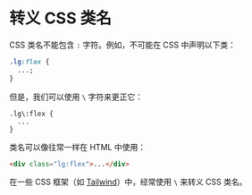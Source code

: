 # 转义 CSS 类名

CSS 类名不能包含 `:` 字符。例如，不可能在 CSS 中声明以下类：

```css
.lg:flex {
  ...;
}
```

但是，我们可以使用 `\` 字符来更正它：

```
.lg\:flex {
  ...
}
```

类名可以像往常一样在 HTML 中使用：

```html
<div class="lg:flex">...</div>
```

在一些 CSS 框架（如 [Tailwind](https://tailwindcss.com/)）中，经常使用 `\` 来转义 CSS 类名。
